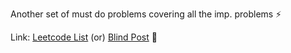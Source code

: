 Another set of must do problems covering all the imp. problems ⚡

Link: [Leetcode List](https://leetcode.com/list/?selectedList=54aaumqm) (or) [Blind Post](https://www.teamblind.com/post/New-Year-Gift---Curated-List-of-Top-75-LeetCode-Questions-to-Save-Your-Time-OaM1orEU) 🥳
